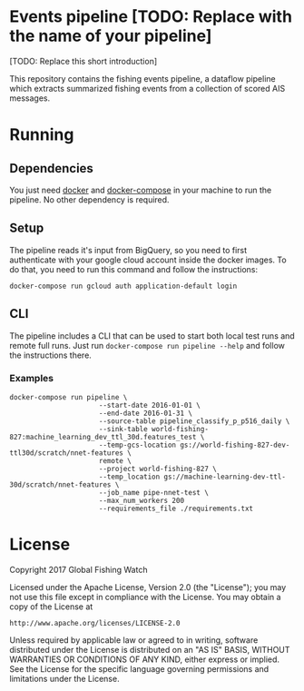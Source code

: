 # Events pipeline [TODO: Replace with the name of your pipeline]

[TODO: Replace this short introduction]

This repository contains the fishing events pipeline, a dataflow pipeline which
extracts summarized fishing events from a collection of scored AIS messages.

# Running

## Dependencies

You just need [docker](https://www.docker.com/) and
[docker-compose](https://docs.docker.com/compose/) in your machine to run the
pipeline. No other dependency is required.

## Setup

The pipeline reads it's input from BigQuery, so you need to first authenticate
with your google cloud account inside the docker images. To do that, you need
to run this command and follow the instructions:

```
docker-compose run gcloud auth application-default login
```

## CLI

The pipeline includes a CLI that can be used to start both local test runs and
remote full runs. Just run `docker-compose run pipeline --help` and follow the
instructions there.

### Examples

    docker-compose run pipeline \
                          --start-date 2016-01-01 \
                          --end-date 2016-01-31 \
                          --source-table pipeline_classify_p_p516_daily \
                          --sink-table world-fishing-827:machine_learning_dev_ttl_30d.features_test \
                          --temp-gcs-location gs://world-fishing-827-dev-ttl30d/scratch/nnet-features \
                          remote \
                          --project world-fishing-827 \
                          --temp_location gs://machine-learning-dev-ttl-30d/scratch/nnet-features \
                          --job_name pipe-nnet-test \
                          --max_num_workers 200
                          --requirements_file ./requirements.txt


# License

Copyright 2017 Global Fishing Watch

Licensed under the Apache License, Version 2.0 (the "License");
you may not use this file except in compliance with the License.
You may obtain a copy of the License at

    http://www.apache.org/licenses/LICENSE-2.0

Unless required by applicable law or agreed to in writing, software
distributed under the License is distributed on an "AS IS" BASIS,
WITHOUT WARRANTIES OR CONDITIONS OF ANY KIND, either express or implied.
See the License for the specific language governing permissions and
limitations under the License.
